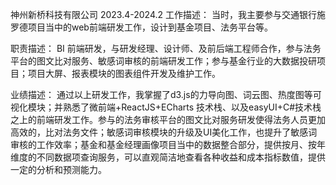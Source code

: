 神州新桥科技有限公司 2023.4-2024.2
工作描述：
当时，我主要参与交通银行施罗德项目当中的web前端研发工作，设计到基金项目、法务平台等。

职责描述：
BI 前端研发，与研发经理、设计师、及前后端工程师合作，参与法务平台的图文比对服务、敏感词审核的前端研发工作；参与基金行业的大数据投研项目；项目大屏、报表模块的图表组件开发及维护工作。

业绩描述：
通过以上研发工作，我掌握了d3.js的力导向图、词云图、热度图等可视化模块；并熟悉了微前端+ReactJS+ECharts 技术栈、以及easyUI+C#技术栈之上的前端研发工作。参与的法务审核平台的图文比对服务研发使得法务人员更加高效的，比对法务文件；敏感词审核模块的升级及UI美化工作，也提升了敏感词审核的工作效率；基金和基金经理画像项目当中的数据整合部分，提供按月、按年维度的不同数据项查询服务，可以直观简洁地查看各种收益和成本指标数值，提供一定的分析和预测能力。
